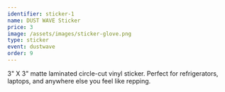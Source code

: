 ```yaml
---
identifier: sticker-1
name: DUST WAVE Sticker
price: 3
image: /assets/images/sticker-glove.png
type: sticker
event: dustwave
order: 9
---
```

3" X 3" matte laminated circle-cut vinyl sticker. Perfect for refrigerators, laptops, and anywhere else you feel like repping.